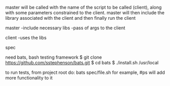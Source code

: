 master will be called with the name of the script to be called (client), along with some parameters constrained
to the client. master will then include the library associated with the client and then finally run the client


master
  -include necessary libs
  -pass of args to the client
  
client
  -uses the libs
  
spec


need bats, bash testing framework
$ git clone https://github.com/sstephenson/bats.git
$ cd bats
$ ./install.sh /usr/local


to run tests, from project root do:
bats spec/file.sh   for example, #ps will add more functionality to it
